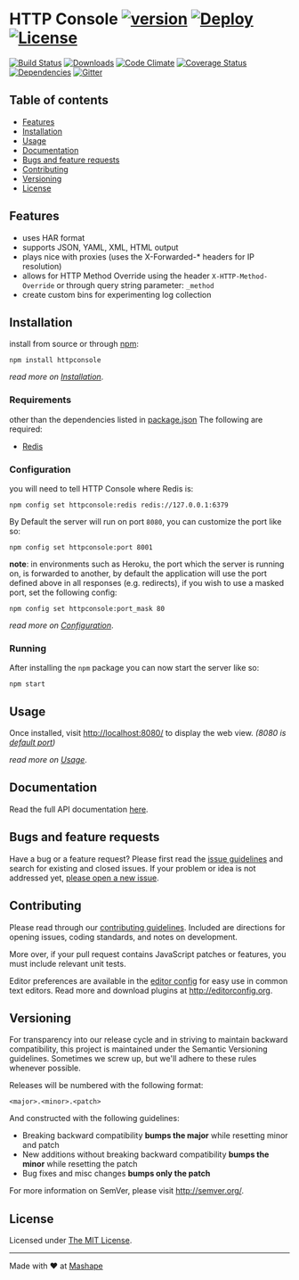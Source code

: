 # HTTP Console [![version][npm-version]][npm-url] [![Deploy][docker-image]][docker-url] [![License][npm-license]][license-url]

[![Build Status][travis-image]][travis-url]
[![Downloads][npm-downloads]][npm-url]
[![Code Climate][codeclimate-quality]][codeclimate-url]
[![Coverage Status][codeclimate-coverage]][codeclimate-url]
[![Dependencies][david-image]][david-url]
[![Gitter][gitter-image]][gitter-url]


## Table of contents
- [Features](#features) 
- [Installation](#installation) 
- [Usage](#usage) 
- [Documentation](#documentation) 
- [Bugs and feature requests](#bugs-and-feature-requests)
- [Contributing](#contributing)
- [Versioning](#versioning)
- [License](#license)

## Features

- uses HAR format
- supports JSON, YAML, XML, HTML output
- plays nice with proxies (uses the X-Forwarded-* headers for IP resolution)
- allows for HTTP Method Override using the header `X-HTTP-Method-Override` or through query string parameter: `_method`
- create custom bins for experimenting log collection

## Installation

install from source or through [npm](https://www.npmjs.com/):

```shell
npm install httpconsole
```


*read more on [Installation](docs/install.md)*.

### Requirements

other than the dependencies listed in [package.json](package.json) The following are required:

- [Redis](http://redis.io/)

### Configuration

you will need to tell HTTP Console where Redis is:

```shell
npm config set httpconsole:redis redis://127.0.0.1:6379
```

By Default the server will run on port `8080`, you can customize the port like so: 

```shell
npm config set httpconsole:port 8001
```

**note**: in environments such as Heroku, the port which the server is running on, is forwarded to another, by default the application will use the port defined above in all responses (e.g. redirects), if you wish to use a masked port, set the following config:

```shell
npm config set httpconsole:port_mask 80
```

*read more on [Configuration](docs/config.md)*.

### Running

After installing the `npm` package you can now start the server like so:

```shell
npm start
```

## Usage

Once installed, visit [http://localhost:8080/](http://localhost:8080/) to display the web view. *(8080 is [default port](/docs/config.md#port))*

*read more on [Usage](docs/usage.md)*.

## Documentation

Read the full API documentation [here](docs/api.md).

## Bugs and feature requests

Have a bug or a feature request? Please first read the [issue guidelines](CONTRIBUTING.md#using-the-issue-tracker) and search for existing and closed issues. If your problem or idea is not addressed yet, [please open a new issue](/issues).

## Contributing

Please read through our [contributing guidelines](CONTRIBUTING.md). Included are directions for opening issues, coding standards, and notes on development.

More over, if your pull request contains JavaScript patches or features, you must include relevant unit tests.

Editor preferences are available in the [editor config](.editorconfig) for easy use in common text editors. Read more and download plugins at <http://editorconfig.org>.

## Versioning

For transparency into our release cycle and in striving to maintain backward compatibility, this project is maintained under the Semantic Versioning guidelines. Sometimes we screw up, but we'll adhere to these rules whenever possible.

Releases will be numbered with the following format:

`<major>.<minor>.<patch>`

And constructed with the following guidelines:

- Breaking backward compatibility **bumps the major** while resetting minor and patch
- New additions without breaking backward compatibility **bumps the minor** while resetting the patch
- Bug fixes and misc changes **bumps only the patch**

For more information on SemVer, please visit <http://semver.org/>.

## License

Licensed under [The MIT License](LICENSE).

----

Made with &#9829; at [Mashape](https://www.mashape.com/)

[license-url]: https://github.com/ahmadnassri/HTTPConsole/blob/master/LICENSE

[gitter-url]: https://gitter.im/ahmadnassri/HTTPConsole
[gitter-image]: https://img.shields.io/badge/Gitter-Join%20Chat-blue.svg?style=flat

[travis-url]: https://travis-ci.org/ahmadnassri/HTTPConsole
[travis-image]: https://img.shields.io/travis/ahmadnassri/HTTPConsole.svg?style=flat

[npm-url]: https://www.npmjs.com/package/HTTPConsole
[npm-license]: https://img.shields.io/npm/l/HTTPConsole.svg?style=flat
[npm-version]: https://badge.fury.io/js/HTTPConsole.svg
[npm-downloads]: https://img.shields.io/npm/dm/HTTPConsole.svg?style=flat

[codeclimate-url]: https://codeclimate.com/github/ahmadnassri/HTTPConsole
[codeclimate-quality]: https://img.shields.io/codeclimate/github/ahmadnassri/HTTPConsole.svg?style=flat
[codeclimate-coverage]: https://img.shields.io/codeclimate/coverage/github/ahmadnassri/HTTPConsole.svg?style=flat

[david-url]: https://david-dm.org/ahmadnassri/HTTPConsole
[david-image]: https://img.shields.io/david/ahmadnassri/HTTPConsole.svg?style=flat

[docker-image]: https://www.herokucdn.com/deploy/button.svg
[docker-url]: https://heroku.com/deploy?template=https://github.com/ahmadnassri/HTTPConsole
